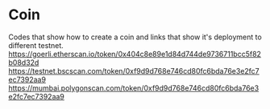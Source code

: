 # Coin
Codes that show how to create a coin and links that show it's deployment to different testnet.
https://goerli.etherscan.io/token/0x404c8e89e1d84d744de9736711bcc5f82b08d32d
https://testnet.bscscan.com/token/0xf9d9d768e746cd80fc6bda76e3e2fc7ec7392aa9
https://mumbai.polygonscan.com/token/0xf9d9d768e746cd80fc6bda76e3e2fc7ec7392aa9
